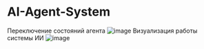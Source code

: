 # AI-Agent-System
Переключение состояний агента
![image](https://user-images.githubusercontent.com/43128289/175777410-2098006b-2584-48e7-a63e-c4da3cd8b7ae.png)
Визуализация работы системы ИИ
![image](https://user-images.githubusercontent.com/43128289/175777439-a407bd51-2ccc-4ce1-8cba-bed5d1acac12.png)
